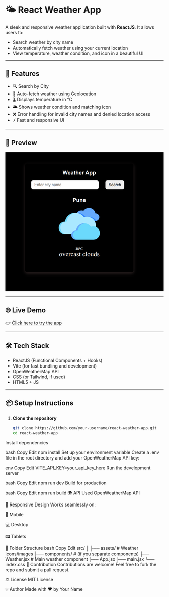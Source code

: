 # 🌤️ React Weather App

A sleek and responsive weather application built with **ReactJS**. It allows users to:

- Search weather by city name
- Automatically fetch weather using your current location
- View temperature, weather condition, and icon in a beautiful UI

---

## 🚀 Features

- 🔍 Search by City
- 📍 Auto-fetch weather using Geolocation
- 🌡️ Displays temperature in °C
- 🌥️ Shows weather condition and matching icon
- ❌ Error handling for invalid city names and denied location access
- ⚡ Fast and responsive UI

---

## 📸 Preview

![App Screenshot](./weatherSC.png) <!-- Add your own screenshot -->

---

## 🌐 Live Demo

👉 [Click here to try the app](https://weather-api-react-rosy.vercel.app/)

---

## 🛠️ Tech Stack

- ReactJS (Functional Components + Hooks)
- Vite (for fast bundling and development)
- OpenWeatherMap API
- CSS (or Tailwind, if used)
- HTML5 + JS

---

## 📦 Setup Instructions

1. **Clone the repository**
   ```bash
   git clone https://github.com/your-username/react-weather-app.git
   cd react-weather-app
Install dependencies

bash
Copy
Edit
npm install
Set up your environment variable
Create a .env file in the root directory and add your OpenWeatherMap API key:

env
Copy
Edit
VITE_API_KEY=your_api_key_here
Run the development server

bash
Copy
Edit
npm run dev
Build for production

bash
Copy
Edit
npm run build
🌍 API Used
OpenWeatherMap API

📱 Responsive Design
Works seamlessly on:

📱 Mobile

💻 Desktop

📟 Tablets

🧩 Folder Structure
bash
Copy
Edit
src/
│
├── assets/              # Weather icons/images
├── components/          # (if you separate components)
├── Weather.jsx          # Main weather component
├── App.jsx
├── main.jsx
└── index.css
🙌 Contribution
Contributions are welcome! Feel free to fork the repo and submit a pull request.

⚖️ License
MIT License

💡 Author
Made with ❤️ by Your Name
